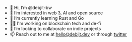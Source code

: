 - 👋 Hi, I’m @debjit-bw
- 👀 I’m interested in web 3, AI and open source
- 🌱 I’m currently learning Rust and Go
- 🧑‍💻 I'm working on blockchain tech and de-fi
- 💞️ I’m looking to collaborate on indie projects
- 📫 Reach out to me at hello@debjit.dev or through [twitter](https://twitter.com/BhowalDebjit)

<!---
debjit-bw/debjit-bw is a ✨ special ✨ repository because its `README.md` (this file) appears on your GitHub profile.
You can click the Preview link to take a look at your changes.
--->
